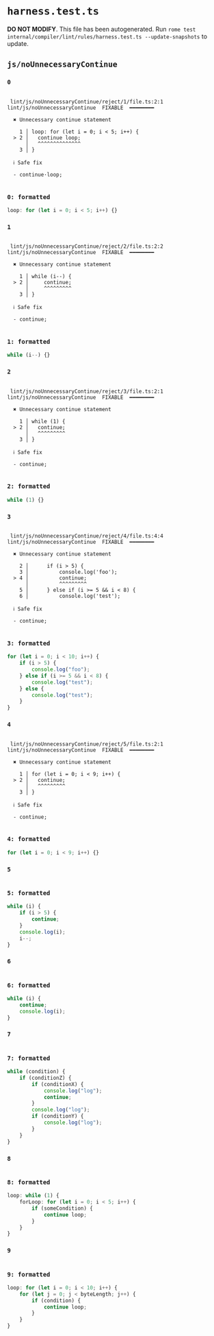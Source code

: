 # `harness.test.ts`

**DO NOT MODIFY**. This file has been autogenerated. Run `rome test internal/compiler/lint/rules/harness.test.ts --update-snapshots` to update.

## `js/noUnnecessaryContinue`

### `0`

```

 lint/js/noUnnecessaryContinue/reject/1/file.ts:2:1 lint/js/noUnnecessaryContinue  FIXABLE  ━━━━━━━━

  ✖ Unnecessary continue statement

    1 │ loop: for (let i = 0; i < 5; i++) {
  > 2 │   continue loop;
      │   ^^^^^^^^^^^^^^
    3 │ }

  ℹ Safe fix

  - continue·loop;


```

### `0: formatted`

```ts
loop: for (let i = 0; i < 5; i++) {}

```

### `1`

```

 lint/js/noUnnecessaryContinue/reject/2/file.ts:2:2 lint/js/noUnnecessaryContinue  FIXABLE  ━━━━━━━━

  ✖ Unnecessary continue statement

    1 │ while (i--) {
  > 2 │     continue;
      │     ^^^^^^^^^
    3 │ }

  ℹ Safe fix

  - continue;


```

### `1: formatted`

```ts
while (i--) {}

```

### `2`

```

 lint/js/noUnnecessaryContinue/reject/3/file.ts:2:1 lint/js/noUnnecessaryContinue  FIXABLE  ━━━━━━━━

  ✖ Unnecessary continue statement

    1 │ while (1) {
  > 2 │   continue;
      │   ^^^^^^^^^
    3 │ }

  ℹ Safe fix

  - continue;


```

### `2: formatted`

```ts
while (1) {}

```

### `3`

```

 lint/js/noUnnecessaryContinue/reject/4/file.ts:4:4 lint/js/noUnnecessaryContinue  FIXABLE  ━━━━━━━━

  ✖ Unnecessary continue statement

    2 │      if (i > 5) {
    3 │          console.log('foo');
  > 4 │          continue;
      │          ^^^^^^^^^
    5 │      } else if (i >= 5 && i < 8) {
    6 │          console.log('test');

  ℹ Safe fix

  - continue;


```

### `3: formatted`

```ts
for (let i = 0; i < 10; i++) {
	if (i > 5) {
		console.log("foo");
	} else if (i >= 5 && i < 8) {
		console.log("test");
	} else {
		console.log("test");
	}
}

```

### `4`

```

 lint/js/noUnnecessaryContinue/reject/5/file.ts:2:1 lint/js/noUnnecessaryContinue  FIXABLE  ━━━━━━━━

  ✖ Unnecessary continue statement

    1 │ for (let i = 0; i < 9; i++) {
  > 2 │   continue;
      │   ^^^^^^^^^
    3 │ }

  ℹ Safe fix

  - continue;


```

### `4: formatted`

```ts
for (let i = 0; i < 9; i++) {}

```

### `5`

```

```

### `5: formatted`

```ts
while (i) {
	if (i > 5) {
		continue;
	}
	console.log(i);
	i--;
}

```

### `6`

```

```

### `6: formatted`

```ts
while (i) {
	continue;
	console.log(i);
}

```

### `7`

```

```

### `7: formatted`

```ts
while (condition) {
	if (conditionZ) {
		if (conditionX) {
			console.log("log");
			continue;
		}
		console.log("log");
		if (conditionY) {
			console.log("log");
		}
	}
}

```

### `8`

```

```

### `8: formatted`

```ts
loop: while (1) {
	forLoop: for (let i = 0; i < 5; i++) {
		if (someCondition) {
			continue loop;
		}
	}
}

```

### `9`

```

```

### `9: formatted`

```ts
loop: for (let i = 0; i < 10; i++) {
	for (let j = 0; j < byteLength; j++) {
		if (condition) {
			continue loop;
		}
	}
}

```
